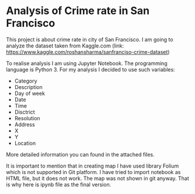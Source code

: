 # Analysis of Crime rate in San Francisco
This project is about crime rate in city of San Francisco. I am going to analyze the dataset taken from Kaggle.com 
(link: https://www.kaggle.com/roshansharma/sanfranciso-crime-dataset)

To realise analysis I am using Jupyter Notebook. The programming language is Python 3.
For my analysis I decided to use such variables:
+ Category
+ Description 
+ Day of week 
+ Date 
+ Time 
+ Disctrict 
+ Resolution 
+ Address 
+ X 
+ Y 
+ Location 

More detailed information you can found in the attached files.

It is important to mention that in creating map I have used library Folium which is not supported in Git platform. I have tried to import notebook as HTML file, but it does not work. The map was not shown in git anyway. That is why here is ipynb file as the final version.
